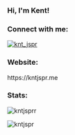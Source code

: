 <!--- [![Readme Card](https://github-readme-stats.vercel.app/api/pin/?username=anuraghazra&repo=github-readme-stats)](https://github.com/anuraghazra/github-readme-stats)--> 
### Hi, I'm Kent!

<h3 align="left">Connect with me:</h3>
<p align="left"> <a href="https://twitter.com/knt_jspr" target="blank"><img src="https://img.shields.io/twitter/follow/knt_jspr?logo=twitter&style=for-the-badge" alt="knt_jspr" /></a> </p>


<h3 align="left">Website:</h3>
https://kntjspr.me

<h3 align="left">Stats:</h3>
<p align="left"> <img src="https://komarev.com/ghpvc/?username=kntjsprr&label=Profile%20views&color=0e75b6&style=flat" alt="kntjsprr" /> </p>
<p><img align="left" src="https://github-readme-stats.vercel.app/api/top-langs?username=kntjspr&show_icons=true&locale=en&layout=compact" alt="kntjspr"/></p>

